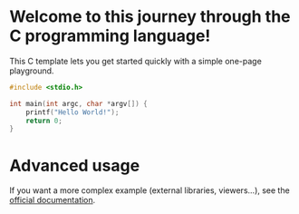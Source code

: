 # Welcome to this journey through the C programming language!

This C template lets you get started quickly with a simple one-page playground.

```C runnable
#include <stdio.h>

int main(int argc, char *argv[]) {
	printf("Hello World!");
	return 0;
}

```

# Advanced usage

If you want a more complex example (external libraries, viewers...), see the [official documentation](https://tech.io/playgrounds/408/tech-io-documentation).
